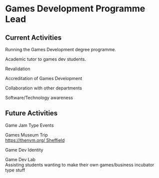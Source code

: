 # Games Development Programme Lead

## Current Activities 

Running the Games Development degree programme.  

Academic tutor to games dev students.  

Revalidation  

Accreditation of Games Development  

Collaboration with other departments  

Software/Technology awareness  

## Future Activities

Game Jam Type Events  

Games Museum Trip  
[https://thenvm.org/ Sheffield](https://thenvm.org/)

Game Dev Identity  

Game Dev Lab  
Assisting students wanting to make their own games/business incubator type stuff

